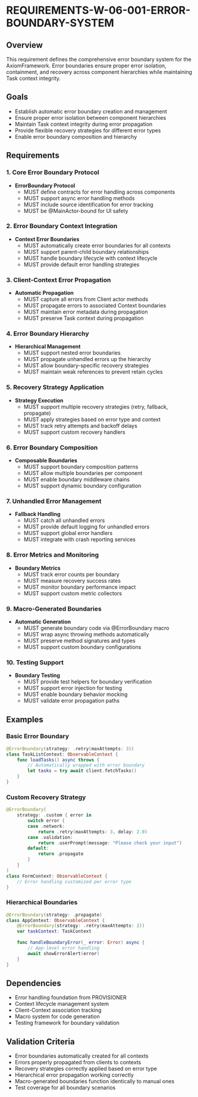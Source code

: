 # REQUIREMENTS-W-06-001-ERROR-BOUNDARY-SYSTEM

## Overview
This requirement defines the comprehensive error boundary system for the AxiomFramework. Error boundaries ensure proper error isolation, containment, and recovery across component hierarchies while maintaining Task context integrity.

## Goals
- Establish automatic error boundary creation and management
- Ensure proper error isolation between component hierarchies
- Maintain Task context integrity during error propagation
- Provide flexible recovery strategies for different error types
- Enable error boundary composition and hierarchy

## Requirements

### 1. Core Error Boundary Protocol
- **ErrorBoundary Protocol**
  - MUST define contracts for error handling across components
  - MUST support async error handling methods
  - MUST include source identification for error tracking
  - MUST be @MainActor-bound for UI safety

### 2. Error Boundary Context Integration
- **Context Error Boundaries**
  - MUST automatically create error boundaries for all contexts
  - MUST support parent-child boundary relationships
  - MUST handle boundary lifecycle with context lifecycle
  - MUST provide default error handling strategies

### 3. Client-Context Error Propagation
- **Automatic Propagation**
  - MUST capture all errors from Client actor methods
  - MUST propagate errors to associated Context boundaries
  - MUST maintain error metadata during propagation
  - MUST preserve Task context during propagation

### 4. Error Boundary Hierarchy
- **Hierarchical Management**
  - MUST support nested error boundaries
  - MUST propagate unhandled errors up the hierarchy
  - MUST allow boundary-specific recovery strategies
  - MUST maintain weak references to prevent retain cycles

### 5. Recovery Strategy Application
- **Strategy Execution**
  - MUST support multiple recovery strategies (retry, fallback, propagate)
  - MUST apply strategies based on error type and context
  - MUST track retry attempts and backoff delays
  - MUST support custom recovery handlers

### 6. Error Boundary Composition
- **Composable Boundaries**
  - MUST support boundary composition patterns
  - MUST allow multiple boundaries per component
  - MUST enable boundary middleware chains
  - MUST support dynamic boundary configuration

### 7. Unhandled Error Management
- **Fallback Handling**
  - MUST catch all unhandled errors
  - MUST provide default logging for unhandled errors
  - MUST support global error handlers
  - MUST integrate with crash reporting services

### 8. Error Metrics and Monitoring
- **Boundary Metrics**
  - MUST track error counts per boundary
  - MUST measure recovery success rates
  - MUST monitor boundary performance impact
  - MUST support custom metric collectors

### 9. Macro-Generated Boundaries
- **Automatic Generation**
  - MUST generate boundary code via @ErrorBoundary macro
  - MUST wrap async throwing methods automatically
  - MUST preserve method signatures and types
  - MUST support custom boundary configurations

### 10. Testing Support
- **Boundary Testing**
  - MUST provide test helpers for boundary verification
  - MUST support error injection for testing
  - MUST enable boundary behavior mocking
  - MUST validate error propagation paths

## Examples

### Basic Error Boundary
```swift
@ErrorBoundary(strategy: .retry(maxAttempts: 3))
class TaskListContext: ObservableContext {
    func loadTasks() async throws {
        // Automatically wrapped with error boundary
        let tasks = try await client.fetchTasks()
    }
}
```

### Custom Recovery Strategy
```swift
@ErrorBoundary(
    strategy: .custom { error in
        switch error {
        case .network:
            return .retry(maxAttempts: 3, delay: 2.0)
        case .validation:
            return .userPrompt(message: "Please check your input")
        default:
            return .propagate
        }
    }
)
class FormContext: ObservableContext {
    // Error handling customized per error type
}
```

### Hierarchical Boundaries
```swift
@ErrorBoundary(strategy: .propagate)
class AppContext: ObservableContext {
    @ErrorBoundary(strategy: .retry(maxAttempts: 2))
    var taskContext: TaskContext
    
    func handleBoundaryError(_ error: Error) async {
        // App-level error handling
        await showErrorAlert(error)
    }
}
```

## Dependencies
- Error handling foundation from PROVISIONER
- Context lifecycle management system
- Client-Context association tracking
- Macro system for code generation
- Testing framework for boundary validation

## Validation Criteria
- Error boundaries automatically created for all contexts
- Errors properly propagated from clients to contexts
- Recovery strategies correctly applied based on error type
- Hierarchical error propagation working correctly
- Macro-generated boundaries function identically to manual ones
- Test coverage for all boundary scenarios